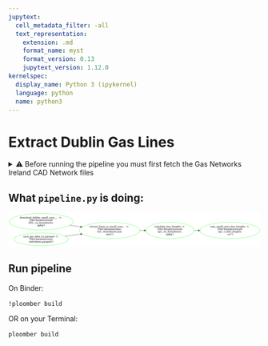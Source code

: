 ```yaml
---
jupytext:
  cell_metadata_filter: -all
  text_representation:
    extension: .md
    format_name: myst
    format_version: 0.13
    jupytext_version: 1.12.0
kernelspec:
  display_name: Python 3 (ipykernel)
  language: python
  name: python3
---
```



# Extract Dublin Gas Lines

<details>
<summary>⚠️ Before running the pipeline you must first fetch the  Gas Networks Ireland CAD Network files</summary>

- Compress `SHP ITM` to zip file `SHP ITM.zip`

- Create a new folder called `data` and drag & drop `SHP ITM.zip` to a new folder within it called `raw`
</details>

## What `pipeline.py` is doing:

![pipeline.png](pipeline.png)

## Run pipeline

On Binder:

```{code-cell} ipython3
!ploomber build
```

OR on your Terminal:

```{code-cell} ipython3
ploomber build
```
